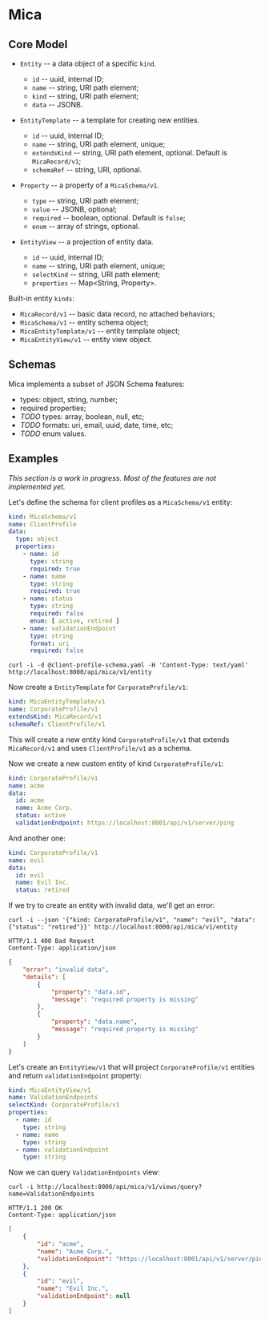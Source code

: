 # Mica

## Core Model

- `Entity` -- a data object of a specific `kind`.
    - `id` -- uuid, internal ID;
    - `name` -- string, URI path element;
    - `kind` -- string, URI path element;
    - `data` -- JSONB.

- `EntityTemplate` -- a template for creating new entities.
    - `id` -- uuid, internal ID;
    - `name` -- string, URI path element, unique;
    - `extendsKind` -- string, URI path element, optional. Default is `MicaRecord/v1`;
    - `schemaRef` -- string, URI, optional.

- `Property` -- a property of a `MicaSchema/v1`.
    - `type` -- string, URI path element;
    - `value` -- JSONB, optional;
    - `required` -- boolean, optional. Default is `false`;
    - `enum` -- array of strings, optional.

- `EntityView` -- a projection of entity data.
    - `id` -- uuid, internal ID;
    - `name` -- string, URI path element, unique;
    - `selectKind` -- string, URI path element;
    - `properties` -- Map<String, Property>.

Built-in entity `kinds`:

- `MicaRecord/v1` -- basic data record, no attached behaviors;
- `MicaSchema/v1` -- entity schema object;
- `MicaEntityTemplate/v1` -- entity template object;
- `MicaEntityView/v1` -- entity view object.

## Schemas

Mica implements a subset of JSON Schema features:

- types: object, string, number;
- required properties;
- _TODO_ types: array, boolean, null, etc;
- _TODO_ formats: uri, email, uuid, date, time, etc;
- _TODO_ enum values.

## Examples

_This section is a work in progress. Most of the features are not implemented yet._

Let's define the schema for client profiles as a `MicaSchema/v1` entity:

```yaml
kind: MicaSchema/v1
name: ClientProfile
data:
  type: object
  properties:
    - name: id
      type: string
      required: true
    - name: name
      type: string
      required: true
    - name: status
      type: string
      required: false
      enum: [ active, retired ]
    - name: validationEndpoint
      type: string
      format: uri
      required: false
```

```
curl -i -d @client-profile-schema.yaml -H 'Content-Type: text/yaml' http://localhost:8000/api/mica/v1/entity
```

Now create a `EntityTemplate` for `CorporateProfile/v1`:

```yaml
kind: MicaEntityTemplate/v1
name: CorporateProfile/v1
extendsKind: MicaRecord/v1
schemaRef: ClientProfile/v1
```

This will create a new entity kind `CorporateProfile/v1` that extends
`MicaRecord/v1` and uses `ClientProfile/v1` as a schema.

Now we create a new custom entity of kind `CorporateProfile/v1`:

```yaml
kind: CorporateProfile/v1
name: acme
data:
  id: acme
  name: Acme Corp.
  status: active
  validationEndpoint: https://localhost:8001/api/v1/server/ping
```

And another one:

```yaml
kind: CorporateProfile/v1
name: evil
data:
  id: evil
  name: Evil Inc.
  status: retired
```

If we try to create an entity with invalid data, we'll get an error:

```
curl -i --json '{"kind: CorporateProfile/v1", "name": "evil", "data": {"status": "retired"}}' http://localhost:8000/api/mica/v1/entity

HTTP/1.1 400 Bad Request
Content-Type: application/json
```
```json
{
    "error": "invalid data",
    "details": [
        {
            "property": "data.id",
            "message": "required property is missing"
        },
        {
            "property": "data.name",
            "message": "required property is missing"
        }
    ]
} 
```

Let's create an `EntityView/v1` that will project `CorporateProfile/v1`
entities and return `validationEndpoint` property:

```yaml
kind: MicaEntityView/v1
name: ValidationEndpoints
selectKind: CorporateProfile/v1
properties:
  - name: id
    type: string
  - name: name
    type: string
  - name: validationEndpoint
    type: string
```

Now we can query `ValidationEndpoints` view:

```
curl -i http://localhost:8000/api/mica/v1/views/query?name=ValidationEndpoints

HTTP/1.1 200 OK
Content-Type: application/json
```

```json
[
    {
        "id": "acme",
        "name": "Acme Corp.",
        "validationEndpoint": "https://localhost:8001/api/v1/server/ping"
    },
    {
        "id": "evil",
        "name": "Evil Inc.",
        "validationEndpoint": null
    }
]
```
